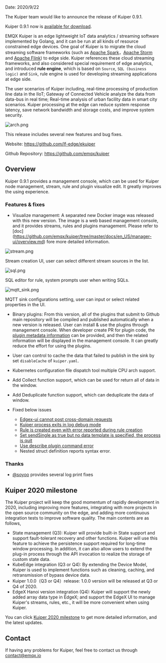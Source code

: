 Date: 2020/9/22

The Kuiper team would like to announce the release of Kuiper 0.9.1. 

Kuiper 0.9.1 now is [available for download](https://github.com/emqx/kuiper/releases/tag/0.9.1).

EMQX Kuiper is an edge lightweight IoT data analytics / streaming software implemented by Golang, and it can be run at all kinds of resource constrained edge devices. One goal of Kuiper is to migrate the cloud streaming software frameworks (such as [Apache Spark](https://spark.apache.org/)，[Apache Storm](https://storm.apache.org/) and [Apache Flink](https://flink.apache.org/)) to edge side. Kuiper references these cloud streaming frameworks, and also considered special requirement of edge analytics, and introduced **rule engine**, which is based on `Source`, `SQL (business logic)` and `Sink`, rule engine is used for developing streaming applications at edge side.

The user scenarios of Kuiper including, real-time processing of production line data in the IIoT; Gateway of Connected Vehicle analyze the data from data-bus in real time; Real-time analysis of urban facility data in smart city scenarios. Kuiper processing at the edge can reduce system response latency, save network bandwidth and storage costs, and improve system security.

![arch.png](https://assets.emqx.com/images/eec72ada11792bbc3be3b5d0e8e86005.png)

This release includes several new features and bug fixes.

Website: <https://github.com/lf-edge/ekuiper>

Github Repository: <https://github.com/emqx/kuiper>

## Overview

Kuiper 0.9.1 provides a management console, which can be used for Kuiper node management, stream, rule and plugin visualize edit. It greatly improves the using experience.

### Features & fixes

- Visualize management: A separated new Docker image was released with this new version. The image is a web based management console, and it provides streams, rules and plugins management. Please refer to [doc] (https://github.com/emqx/kuiper/tree/master/docs/en_US/manager-ui/overview.md) fore more detailed information.

 ![stream.png](https://assets.emqx.com/images/2cc9f228be272beff3785c38bafc04ab.png)

  Stream creation UI, user can select different stream sources in the list.

  ![sql.png](https://assets.emqx.com/images/f615a97c77b3ec0deaf83934885f3133.png)

  SQL editor for rule, system prompts user when writing SQLs.

  ![mqtt_sink.png](https://assets.emqx.com/images/cf94a8a9f76b8d5fb1f070ed91455355.png)

  MQTT sink configurations setting, user can input or select related properties in the UI.

- Binary plugins: From this version, all of the plugins that submit to Github main repository will be compiled and published automatically when a new version is released. User can install & use the plugins through management console. When developer create PR for plugin code, the [plugin metadata information](https://github.com/emqx/kuiper/blob/master/docs/zh_CN/plugins/overview.md) can be provided, and then the related information will be displayed in the management console. It can greatly reduce the effort for using the plugins.

- User can control to cache the data that failed to publish in the sink by set `disableCache` of `kuiper.yaml`. 

- Kubernetes configuration file dispatch tool multiple CPU arch support.

- Add  Collect function support, which can be used for return all of data in the window.

- Add Deduplicate function support, which can deduplicate the data of window.

- Fixed below issues

  - [Edgex-ui cannot post cross-domain requests](https://github.com/emqx/kuiper/issues/405)
  - [Kuiper process exits in log debug mode]( https://github.com/emqx/kuiper/issues/438)
  - [Rule is created even with error reported during rule creation](https://github.com/emqx/kuiper/issues/426)
  - [Set sendSingle as true but no data template is specified, the process is quit](https://github.com/emqx/kuiper/issues/416)
  - [Use describe plugin command error](https://github.com/emqx/kuiper/issues/413)
  - Nested struct definition reports syntax error.

### Thanks

- [@soyoo](https://github.com/soyoo) provides several log print fixes

## Kuiper 2020 milestone

The Kuiper project will keep the good momentum of rapidly development in 2020, including improving more features, integrating with more projects in the open source community on the edge, and adding more continuous integration tests to improve software quality. The main contents are as follows,

- State management (Q3): Kuiper will provide built-in State support and support fault-tolerant recovery and other functions. Kuiper will use this feature to achieve the persistence support required for long-time window processing. In addition, it can also allow users to extend the plug-in process through the API invocation to realize the storage of custom state data.
- KubeEdge integration (Q3 or Q4): By extending the Device Model, Kuiper is used to implement functions such as cleaning, caching, and retransmission of bypass device data. 
- Kuiper 1.0.0（Q3 or Q4）release: 1.0.0 version will be released at Q3 or Q4 of 2020.
- EdgeX Hanoi version integration (Q4): Kuiper will support the newly added array data type in EdgeX; and support the EdgeX UI to manage Kuiper's streams, rules, etc., it will be more convenient when using Kuiper. 

You can click [Kuiper 2020 milestone](https://github.com/emqx/kuiper/projects/1) to get more detailed information, and the latest updates.

## Contact

If having any problems for Kuiper, feel free to contact us through [contact@emqx.io](mailto:contact@emqx.io)
